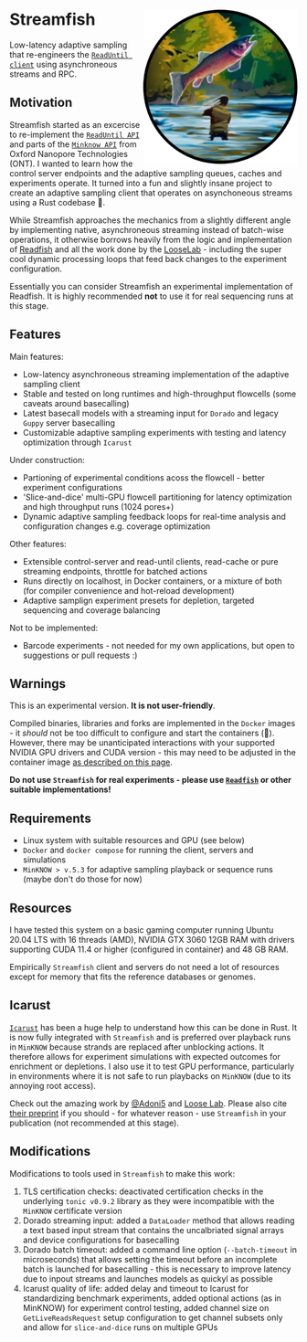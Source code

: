 # Streamfish <a href='https://github.com/esteinig'><img src='docs/logo.png' align="right" height="270" /></a>

Low-latency adaptive sampling that re-engineers the [`ReadUntil client`](https://github.com/nanoporetech/read_until_api) using asynchroneous streams and RPC.

## Motivation

Streamfish started as an excercise to re-implement the [`ReadUntil API`](https://github.com/nanoporetech/read_until_api) and parts of the [`Minknow API`](https://github.com/nanoporetech/minknow_api/tree/master/proto/minknow_api) from Oxford Nanopore Technologies (ONT). I wanted to learn how the control server endpoints and the adaptive sampling queues, caches and experiments operate. It turned into a fun and slightly insane project to create an adaptive sampling client that operates on asynchoneous streams using a Rust codebase 🦀. 

While Streamfish approaches the mechanics from a slightly different angle by implementing native, asynchroneous streaming instead of batch-wise operations, it otherwise borrows heavily from the logic and implementation of [Readfish](https://github.com/LooseLab/Readfish) and all the work done by the [LooseLab](https://github.com/LooseLab) - including the super cool dynamic processing loops that feed back changes to the experiment configuration. 

Essentially you can consider Streamfish an experimental implementation of Readfish. It is highly recommended **not** to use it for real sequencing runs at this stage.

## Features

Main features:

* Low-latency asynchroneous streaming implementation of the adaptive sampling client
* Stable and tested on long runtimes and high-throughput flowcells (some caveats around basecalling)
* Latest basecall models with a streaming input for `Dorado` and legacy `Guppy` server basecalling
* Customizable adaptive sampling experiments with testing and latency optimization through `Icarust`

Under construction:

* Partioning of experimental conditions acoss the flowcell - better experiment configurations
* 'Slice-and-dice' multi-GPU flowcell partitioning for latency optimization and high throughput runs (1024 pores+)
* Dynamic adaptive sampling feedback loops for real-time analysis and configuration changes e.g. coverage optimization

Other features:

* Extensible control-server and read-until clients, read-cache or pure streaming endpoints, throttle for batched actions
* Runs directly on localhost, in Docker containers, or a mixture of both (for compiler convenience and hot-reload development)
* Adaptive samplign experiment presets for depletion, targeted sequencing and coverage balancing

Not to be implemented:

* Barcode experiments - not needed for my own applications, but open to suggestions or pull requests :) 

## Warnings

This is an experimental version. **It is not user-friendly**.

Compiled binaries, libraries and forks are implemented in the `Docker` images - it *should* not be too difficult to configure and start the containers (😬). However, there may be unanticipated interactions with your supported NVIDIA GPU drivers and CUDA version - this may need to be adjusted in the container image [as described on this page](docs/gpu.md). 

**Do not use `Streamfish` for real experiments - please use [`Readfish`](https://github.com/LooseLab/readfish) or other suitable implementations!**

## Requirements

* Linux system with suitable resources and GPU (see below)
* `Docker` and `docker compose` for running the client, servers and simulations
* `MinKNOW > v.5.3` for adaptive sampling playback or sequence runs (maybe don't do those for now)

## Resources

I have tested this system on a basic gaming computer running Ubuntu 20.04 LTS with 16 threads (AMD), NVIDIA GTX 3060 12GB RAM with drivers supporting CUDA 11.4 or higher (configured in container) and 48 GB RAM. 

Empirically `Streamfish` client and servers do not need a lot of resources except for memory that fits the reference databases or genomes.

## Icarust

[`Icarust`](https://github.com/LooseLab/Icarust) has been a huge help to understand how this can be done in Rust. It is now fully integrated with `Streamfish` and is preferred over playback runs in `MinKNOW` because strands are replaced after unblocking actions. It therefore allows for experiment simulations with expected outcomes for enrichment or depletions. I also use it to test GPU performance, particularly in environments where it is not safe to run playbacks on `MinKNOW` (due to its annoying root access). 

Check out the amazing work by [@Adoni5](https://github.com/Adoni5) and [Loose Lab](https://github.com/LooseLab). Please also cite [their preprint](https://www.biorxiv.org/content/10.1101/2023.05.16.540986v1) if you should - for whatever reason - use `Streamfish` in your publication (not recommended at this stage).

## Modifications

Modifications to tools used in `Streamfish` to make this work:

1. TLS certification checks: deactivated certification checks in the underlying `tonic v0.9.2` library as they were incompatible with the `MinKNOW` certificate version
2. Dorado streaming input: added a `DataLoader` method that allows reading a text based input stream that contains the uncalbriated signal arrays and device configurations for basecalling
3. Dorado batch timeout: added a command line option (`--batch-timeout` in microseconds) that allows setting the timeout before an incomplete batch is launched for basecalling - this is necessary to improve latency due to inpout streams and launches models as quickyl as possible
4. Icarust quality of life: added delay and timeout to Icarust for standardizing benchmark experiments, added optional actions (as in MinKNOW) for experiment control testing, added channel size on `GetLiveReadsRequest` setup configuration to get channel subsets only and allow for `slice-and-dice` runs on multiple GPUs
